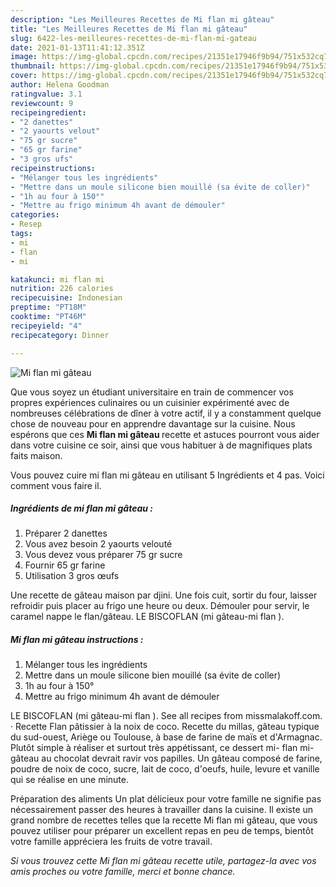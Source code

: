 ```yaml
---
description: "Les Meilleures Recettes de Mi flan mi gâteau"
title: "Les Meilleures Recettes de Mi flan mi gâteau"
slug: 6422-les-meilleures-recettes-de-mi-flan-mi-gateau
date: 2021-01-13T11:41:12.351Z
image: https://img-global.cpcdn.com/recipes/21351e17946f9b94/751x532cq70/mi-flan-mi-gateau-photo-principale-de-la-recette.jpg
thumbnail: https://img-global.cpcdn.com/recipes/21351e17946f9b94/751x532cq70/mi-flan-mi-gateau-photo-principale-de-la-recette.jpg
cover: https://img-global.cpcdn.com/recipes/21351e17946f9b94/751x532cq70/mi-flan-mi-gateau-photo-principale-de-la-recette.jpg
author: Helena Goodman
ratingvalue: 3.1
reviewcount: 9
recipeingredient:
- "2 danettes"
- "2 yaourts velout"
- "75 gr sucre"
- "65 gr farine"
- "3 gros ufs"
recipeinstructions:
- "Mélanger tous les ingrédients"
- "Mettre dans un moule silicone bien mouillé (sa évite de coller)"
- "1h au four à 150°"
- "Mettre au frigo minimum 4h avant de démouler"
categories:
- Resep
tags:
- mi
- flan
- mi

katakunci: mi flan mi 
nutrition: 226 calories
recipecuisine: Indonesian
preptime: "PT18M"
cooktime: "PT46M"
recipeyield: "4"
recipecategory: Dinner

---
```



![Mi flan mi gâteau](https://img-global.cpcdn.com/recipes/21351e17946f9b94/751x532cq70/mi-flan-mi-gateau-photo-principale-de-la-recette.jpg)

Que vous soyez un étudiant universitaire en train de commencer vos propres expériences culinaires ou un cuisinier expérimenté avec de nombreuses célébrations de dîner à votre actif, il y a constamment quelque chose de nouveau pour en apprendre davantage sur la cuisine. Nous espérons que ces <strong> Mi flan mi gâteau </strong> recette et astuces pourront vous aider dans votre cuisine ce soir, ainsi que vous habituer à de magnifiques plats faits maison.

<!--inarticleads1-->

Vous pouvez cuire mi flan mi gâteau en utilisant 5 Ingrédients et 4 pas. Voici comment vous faire il.

##### Ingrédients de mi flan mi gâteau :

1. Préparer 2 danettes
1. Vous avez besoin 2 yaourts velouté
1. Vous devez vous préparer 75 gr sucre
1. Fournir 65 gr farine
1. Utilisation 3 gros œufs


Une recette de gâteau maison par djini. Une fois cuit, sortir du four, laisser refroidir puis placer au frigo une heure ou deux. Démouler pour servir, le caramel nappe le flan/gâteau. LE BISCOFLAN (mi gâteau-mi flan ). 

<!--inarticleads2-->

##### Mi flan mi gâteau instructions :

1. Mélanger tous les ingrédients
1. Mettre dans un moule silicone bien mouillé (sa évite de coller)
1. 1h au four à 150°
1. Mettre au frigo minimum 4h avant de démouler


LE BISCOFLAN (mi gâteau-mi flan ). See all recipes from missmalakoff.com. · Recette Flan pâtissier à la noix de coco. Recette du millas, gâteau typique du sud-ouest, Ariège ou Toulouse, à base de farine de maïs et d&#39;Armagnac. Plutôt simple à réaliser et surtout très appétissant, ce dessert mi- flan mi-gâteau au chocolat devrait ravir vos papilles. Un gâteau composé de farine, poudre de noix de coco, sucre, lait de coco, d&#39;oeufs, huile, levure et vanille qui se réalise en une minute. 

<!--inarticleads1-->

<p>
Préparation des aliments Un plat délicieux pour votre famille ne signifie pas nécessairement passer des heures à travailler dans la cuisine. Il existe un grand nombre de recettes telles que la recette Mi flan mi gâteau, que vous pouvez utiliser pour préparer un excellent repas en peu de temps, bientôt votre famille appréciera les fruits de votre travail.
</p>

<p>
<i>Si vous trouvez cette Mi flan mi gâteau recette utile, partagez-la avec vos amis proches ou votre famille, merci et bonne chance.</i>
</p>
